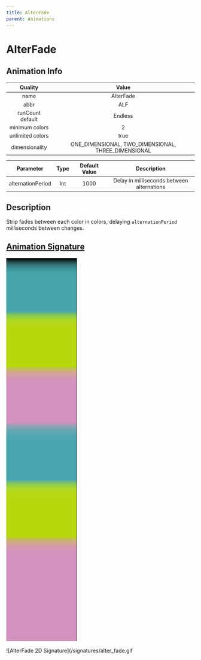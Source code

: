 ```yaml
---
title: AlterFade
parent: Animations
---
```


<!-- THIS FILE IS AUTOMATICALLY GENERATED -->
<!-- MAKE CHANGES TO THE AnimationInfo INSTANCE ASSOCIATED WITH THIS ANIMATION -->

# AlterFade

## Animation Info

|Quality|Value|
|:-:|:-:|
|name|AlterFade|
|abbr|ALF|
|runCount default|Endless|
|minimum colors|2|
|unlimited colors|true|
|dimensionality|ONE_DIMENSIONAL, TWO_DIMENSIONAL, THREE_DIMENSIONAL|

|Parameter|Type|Default Value|Description|
|:-:|:-:|:-:|:-:|
|alternationPeriod|Int|1000|Delay in milliseconds between alternations|

## Description
Strip fades between each color in colors, delaying `alternationPeriod` milliseconds between changes.

## [Animation Signature](Animation-Signatures)
![AlterFade Signature](/signatures/alter_fade.png)

![AlterFade 2D Signature](/signatures/alter_fade.gif

